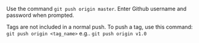 Use the command `git push origin master`. Enter Github username and password when prompted.

<box type="warning">

Tags are not included in a normal push. To push a tag, use this command: `git push origin <tag_name>` e.g.. `git push origin v1.0`
</box>